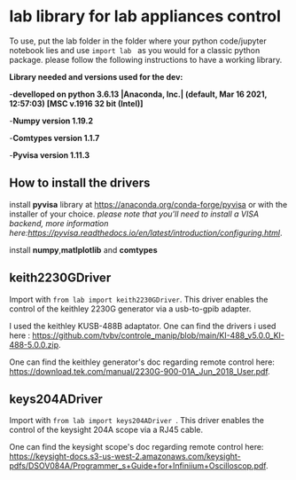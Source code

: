 # **lab library for lab appliances control**

To use, put the lab folder in the folder where your python code/jupyter notebook lies and use  `import lab ` as you would for a classic python package. please follow the following instructions to have a working library.

**Library needed and versions used for the dev:**

-**develloped on python 3.6.13 |Anaconda, Inc.| (default, Mar 16 2021, 12:57:03) [MSC v.1916 32 bit (Intel)]**

-**Numpy version  1.19.2**

-**Comtypes version 1.1.7**

-**Pyvisa version  1.11.3**

## **How to install the drivers**

install **pyvisa** library at https://anaconda.org/conda-forge/pyvisa or with the installer of your choice. 
_please note that you'll need to install a VISA backend, more information here:https://pyvisa.readthedocs.io/en/latest/introduction/configuring.html_.

install **numpy**,**matlplotlib** and **comtypes**

## **keith2230GDriver**

Import with  `from lab import keith2230GDriver`. This driver enables the control of the keithley 2230G generator via a usb-to-gpib adapter.

I used the keithley KUSB-488B adaptator. One can find the drivers i used here : https://github.com/tvbv/controle_manip/blob/main/KI-488_v5.0.0_KI-488-5.0.0.zip.

One can find the keithley generator's doc regarding remote control here: https://download.tek.com/manual/2230G-900-01A_Jun_2018_User.pdf.

## **keys204ADriver**

Import with  `from lab import keys204ADriver `. This driver enables the control of the keysight 204A scope via a RJ45 cable.

One can find the keysight scope's doc regarding remote control here: https://keysight-docs.s3-us-west-2.amazonaws.com/keysight-pdfs/DSOV084A/Programmer_s+Guide+for+Infiniium+Oscilloscop.pdf.




